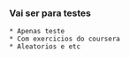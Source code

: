 ### **Vai ser para testes**
    * Apenas teste
    * Com exercicios do coursera
    * Aleatorios e etc
    
